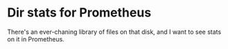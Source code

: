 Dir stats for Prometheus
========================

There's an ever-chaning library of files on that disk, and I want to see stats
on it in Prometheus.


